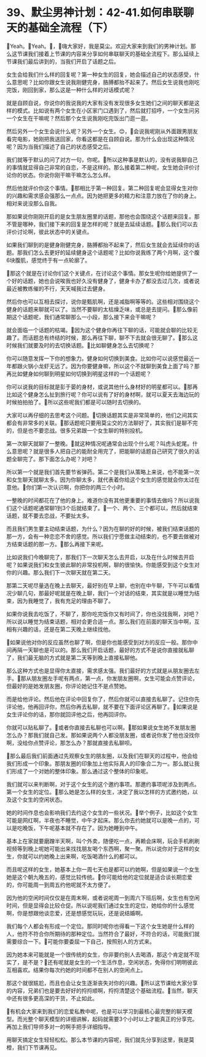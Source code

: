 # 39、默尘男神计划：42-41.如何串联聊天的基础全流程（下）

🎼Yeah。🎼Yeah。🎼，🎼嗨大家好，我是莫尘。欢迎大家来到我们的男神计划。那么这节课我们接着上节课的内容来分享如何串联聊天的基础全流程下。那么延续上节课我们最后讲到的，当我们开启了话题之后。

女生会给我们什么样的回复呢？第一种女生的回复，她会描述自己的状态感受，什么意思呢？比如你跟女生说我刚健完身，胳膊都抬不起来了。然后女生说我也刚吃完饭，刚回到家，那么这是一种什么样的对话模式呢？

就是自顾自说，你说你的我说我的大家有没有发现很多女生她们之间的聊天都是这样的模式。比如说有两个女生在小区家门口遇到了，然后就打招呼，一个女生问另一个女生在干嘛呢？然后那个女生说我刚吃完饭出门逛一逛。

然后另外一个女生会说什么呢？另外一个女生。😊，🎼会说我呢刚从外面跟男朋友看完电影，她刚把我送回家，你看这都是在自顾自说。那为什么会出现这种情况呢？因为当我们描述了自己的状态感受之后。

我们就等于默认的问了对方一句，你呢。🎼所以这种事是默认的，没有说我聊自己的事情就显得自己非常的自恋，不是这样的。那么接着第二种呢，女生她会评价讨论你的状态。你说你刚干嘛干嘛怎么怎么样。

然后他就评价你这个事情。🎼那相比于第一种回复。第二种回复呢会显得女生对你的兴趣和需求感会强那么一点点。因为她把更多的精力和注意力放在了你的身上。相对来说没那么自我。

那如果说你刚刚开启的是女生朋友圈里的话题，那他也会围绕这个话题来回复。那不管是哪种，我们接下来的回复是怎样的呢？就是去延续话题。🎼那么我们可以去评价讨论啊，彼此状态中的关键点。

如果我们聊到的是健身刚健完身，胳膊都抬不起来了，然后女生就会去延续你的话题。那我们怎么去更好的延续健身这个话题呢？比如你说我练了两个月啊，这个腹6块腹肌，感觉终于有一点轮廓了。

🎼那这个就是在讨论你们这个关键点，在讨论这个事情。那女生呢你给她提供了一个好的话题，她也会说唉我也好久没有健身了，健身卡办了都没去过几次，或者说最近被教练催的不行，天天喊我过去健身。

然后你也可以互相去探讨，说你是甄肌啊，还是减脂啊等等的。这些相对围绕这个健身的话题来聊就可以了。当然不要聊的太枯燥乏味，或总是去提问。🎼那么像前期这个话题呢，我们通常聊那么一小段，那么接下来会干嘛呢？

就会面临一个话题的枯竭。🎼因为这个健身你再往下聊的话，可能就会聊的比较无趣了。而话题总有终结的时候，那么再往下聊，聊不下去就会很无聊了。🎼那么这时候我们就要及时的去切换话题。🎼比如聊健身怎么去切换呢？

你可以随意发挥一下你的想象力。健身如何切换到美食。比如你可以说感觉最近一年都跟火锅小龙虾无远了。因为你要健身嘛，所以这个不就聊到美食上面了吗？那再比如健身如何聊到明星如何切换到明星这样的一个话题呢？

你可以说我的目标就是彭于晏的身材，或说其他什么身材好的明星都可以。🎼那再比如这个健身怎么扯到旅行呢？你可以说有了好的身材啊，就可以夏天去海边玩的时候拍拍拍了。🎼所以这些呢我们都是可以随时去切换的。

大家可以再仔细的去思考这个问题。🎼切换话题其实是非常简单的，他们之间其实都会有非常多的关联。🎼那话题呢只要用莫尘交的方法聊好了，其实我们是聊不完的，但是也不要恋战。很多兄弟跟一个女生聊的特别投机。

第一次聊天就聊了一整晚。🎼就这种情况呢通常会出现个什么呢？叫虎头蛇尾。什么意思呢？就是很多人把自己的能耐全用完了，把能聊的话题自己研究了很久的话题全聊完了。那下面怎么办呢？对吧？

所以第一个就是我们首先要节省弹药。第二个是我们从策略上来说，也不能第一次和女生聊天就聊太多。因为你聊太多，就代表着你给这个女生的感觉就会你太过在意他。🎼你们第一次认识啊，你把你的两三个小时。

一整晚的时间都花在了他的身上。难道你没有其他更重要的事情去做吗？所以说我们这个话题呢通常聊1到3个后就结束了。🎼一个、两个、三个都可以，然后就结束话题，就不要去恋战，不要扯太多。

而且我们男生要主动结束话题，为什么？因为在聊的好的时候，被我们结束话题的那一方，会有一种恋恋不舍的感觉。所以我们宁愿做主动结束的，也不要去做被对方结束话题的那一方。🎼那么再接下来呢。

比如说我们今晚聊完了，那我们下一次聊天怎么去开启，以及在什么时候去开启呢？如果说我们和女生彼此聊的非常投机啊，聊的很愉快。你能感受到这个女生对你的兴趣。那么我们下一次聊天就在第二天。

那第二天呢尽量选在晚上去聊天，最好别在早上聊，也别在中午聊，下午可以看情况少聊几句，那最好呢就是在晚上聊，我们一个对话的结束，其实就是以睡觉为结束，因为我睡觉了，我有充足的理由不聊了。

如果你说我去吃饭了，不聊了，那你吃完饭你又有时间了，你也没找我啊，对吧？所以说以睡觉为结束话题，相对会更合适一点。那么我们在前面的聊天当中啊，互相有兴趣的话，还是在第二天晚上继续找他。

🎼如果说他对你的反应虽然也聊了啊，但是你也能感受到对方的反应一般。那你中间再隔一天聊也是可以的。那么我们开启话题，最好的方式不是说你直接就私聊了，我们最无脑的方式就是第二天等到晚上直接私聊他。

那么这种方式也是显得你太直接，需求感太强。我们最好的方式就是从朋友圈去左手。🎼那从朋友圈左手呢有两点，第一点，你发朋友圈啊，女生可能会点赞评论，但最好的是她发朋友圈，你评论她记住不是点赞她。

而是给他评论。然后他在评论中回复你了，然后你就可以直接去私聊了。记住你先评论他，他再回评你，然后你再去私聊，就不要在下面评论区再聊了。🎼如果说是女生评论你的话，那你就回评他之后，他再回评你。

你就可以贴私聊了。🎼或者你直接去私聊也可以啊。🎼那如果说女生她不发朋友圈怎么办？那我们就自己发。那如果说两个人都没朋友圈，或者说你发了他也没找你啊，没给你点赞评论，那怎么办？那就直接去私聊呗。

🎼那么最后我们前面通过先观察女生的朋友圈，以及我们在聊天的过程中，他会给我们形成一个印象。那朋友圈的印象加上他实际真人的印象合二为一。那么就让我们形成了一个对她的整体印象。那么通过这个整体的印象呢。

我们就可以来判断啊，对于这个女生的这个邀约事项。那邀约事项呢涉及到两点。第一个女生的定位。🎼那么她是怎么样的女生，决定了我以怎样的方式邀约她，以及这个女生的空闲状态。

她的时间作息也会影响我们去约这个女生的一些状况。🎼举个例子，比如这个女生可能是网红啊，半夜也不睡觉，中午才起床。那么你去约她就可以是晚一点的，可以是吃晚饭，下午呢基本就不存在了。因为她睡到中午。

基本上在家就要磨蹭半天啊，叫个外卖，随便吃一点，再赖会床啊，玩会手机刷刷视频等到晚上呢她可能出来找找朋友喝个东西啊，聚一聚。所以说你对于这样的女生，你就可以约她晚上出来啊，吃饭喝酒什么的都可以。

而且呢这样的女生，她基本上你一周七天也是都可以约她啊，但是如果说一个女生她是这个朝九晚五的，感觉比较传统。🎼你可能给他的定位就是适合谈长期恋爱的，你可能周一到周五约他呢就不太方便了。

因为他的空闲时间仅仅是在周末啊，或者说呢周一到周六下班后啊，女生也有空闲时间，但是显得会比较仓促。所以说呢我们通过女生的定位，她给你的什么感觉啊，你是想跟他谈恋爱，还是想感觉玩玩，还是说结婚啊。

我们每个人都会有形成一个定位。那同时呢你也得看一下这个女生她是什么样的人，他符不符合你所期待的那种定位。当然符合了最好，不符合的话，可能我们就需要综合一下。🎼可能你要委屈一下自己，按照别人的方式来。

因为她本来可能就是一个很传统的女生，你非要约别人去喝酒，那这个肯定就不现实了，是不是？🎼还有呢就是女生的一个生活作息，空闲状态，免得你们明明彼此互相喜欢。结果你每次约她的时间都不在别人的空闲点上。

那这个就很尴尬，而且也会让女生逐渐丧失对你的兴趣。🎼所以这节课给大家分享的内容，兄弟们也是要去好好的捋捋顺啊，捋捋清楚这个基础流程。🎼当然，聊天中还有很多更高深的干货，不止如此。

🎼有机会大家来到我们的恋爱私教中呢，也是可以学习到最核心最完整的聊天模型。而光整个聊天模型的详细讲解，起码就需要3个小时以上才能真正的分享完。再加上我们导师多对一的啊手把手详细指导。

用聊天搞定女生轻轻松松。那么本节课的内容呢，我们就先分享到这里，我是莫橙，我们下节课再见。